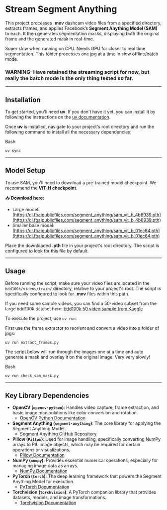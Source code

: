 # Stream Segment Anything

This project processes **.mov** dashcam video files from a specified directory, extracts frames, and applies Facebook’s **Segment Anything Model (SAM)** to each. It then generates segmentation masks, displaying both the original frame and the generated mask in real-time.

Super slow when running on CPU. Needs GPU for closer to real time segmentation. This folder processes one jpg at a time in slow offline/batch mode.


### WARNING: Have retained the streaming script for now, but really the batch mode is the only thing tested so far.
---

## Installation

To get started, you'll need **uv**. If you don't have it yet, you can install it by following the instructions on the [uv documentation](https://docs.astral.sh/uv/getting-started/installation/).

Once **uv** is installed, navigate to your project's root directory and run the following command to install all the necessary dependencies:

Bash

```
uv sync
```

---

## Model Setup

To use SAM, you'll need to download a pre-trained model checkpoint. We recommend the **ViT-H checkpoint**.

📥 **Download here:** 
- Large model: [https://dl.fbaipublicfiles.com/segment_anything/sam_vit_h_4b8939.pth](https://dl.fbaipublicfiles.com/segment_anything/sam_vit_b_4b8939.pth)
- Smaller base model: [https://dl.fbaipublicfiles.com/segment_anything/sam_vit_b_01ec64.pth](https://dl.fbaipublicfiles.com/segment_anything/sam_vit_b_01ec64.pth)

Place the downloaded **.pth** file in your project's root directory. The script is configured to look for this file by default.

---

## Usage

Before running the script, make sure your video files are located in the `bdd100k/videos/train/` directory, relative to your project's root. The script is specifically configured to look for **.mov** files within this path.

If you need some sample videos, you can find a 50-video subset from the large bdd100k dataset here: [bdd100k 50 video sample from Kaggle](https://www.kaggle.com/datasets/deeplyft/driving-video-subset-50-with-object-tracking)

To execute the project, use `uv run`:

First use the frame extractor to reorient and convert a video into a folder of jpgs:

```
uv run extract_frames.py
```

The script below will run through the images one at a time and auto generate a mask and overlay it on the original image. Very very slowly!

Bash

```
uv run check_sam_mask.py
```

---

## Key Library Dependencies

- **OpenCV (`opencv-python`)**: Handles video capture, frame extraction, and basic image manipulations like color conversion and rotation.
    - [OpenCV Python Documentation](https://docs.opencv.org/4.x/d6/d00/tutorial_py_root.html)
- **Segment Anything (`segment-anything`)**: The core library for applying the Segment Anything Model.
    - [Segment Anything GitHub Repository](https://github.com/facebookresearch/segment-anything)
- **Pillow (`Pillow`)**: Used for image handling, specifically converting NumPy arrays to PIL Image objects, which may be required for certain operations or visualizations.
    - [Pillow Documentation](https://pillow.readthedocs.io/en/stable/)
- **NumPy (`numpy`)**: Provides essential numerical operations, especially for managing image data as arrays.
    - [NumPy Documentation](https://numpy.org/doc/stable/)
- **PyTorch (`torch`)**: The deep learning framework that powers the Segment Anything Model for execution.
    - [PyTorch Documentation](https://pytorch.org/docs/stable/)
- **Torchvision (`torchvision`)**: A PyTorch companion library that provides datasets, models, and image transformations.
    - [Torchvision Documentation](https://pytorch.org/vision/stable/index.html)